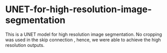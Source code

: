 # UNET-for-high-resolution-image-segmentation
This is a UNET model for high resolution image segmentation. No cropping was used in the skip connection , hence, we were able to achieve the high resolution outputs.
